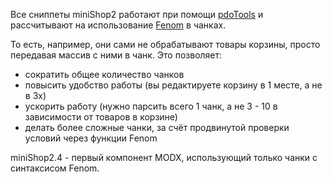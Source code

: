 Все сниппеты miniShop2 работают при помощи [pdoTools][1] и рассчитывают на использование [Fenom][2] в чанках.

То есть, например, они сами не обрабатывают товары корзины, просто передавая массив с ними в чанк.
Это позволяет:
- сократить общее количество чанков
- повысить удобство работы (вы редактируете корзину в 1 месте, а не в 3х)
- ускорить работу (нужно парсить всего 1 чанк, а не 3 - 10 в зависимости от товаров в корзине)
- делать более сложные чанки, за счёт продвинутой проверки условий через функции Fenom

miniShop2.4 - первый компонент MODX, использующий только чанки с синтаксисом Fenom.

[1]: /ru/01_Компоненты/01_pdoTools
[2]: /ru/01_Компоненты/01_pdoTools/03_Парсер.md